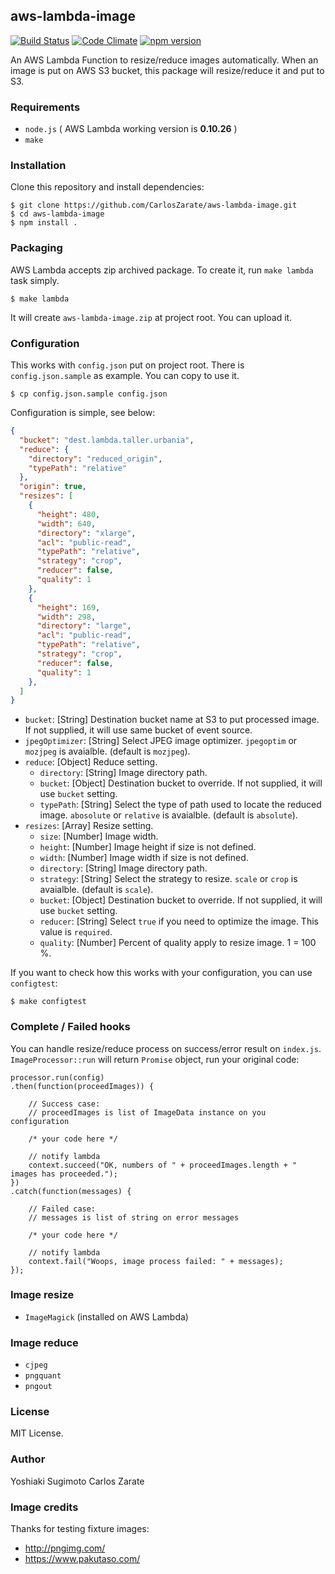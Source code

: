 ## aws-lambda-image

[![Build Status](https://travis-ci.org/ysugimoto/aws-lambda-image.svg?branch=master)](https://travis-ci.org/ysugimoto/aws-lambda-image)
[![Code Climate](https://codeclimate.com/github/ysugimoto/aws-lambda-image/badges/gpa.svg)](https://codeclimate.com/github/ysugimoto/aws-lambda-image)
[![npm version](https://badge.fury.io/js/aws-lambda-image.svg)](https://badge.fury.io/js/aws-lambda-image)

An AWS Lambda Function to resize/reduce images automatically. When an image is put on AWS S3 bucket, this package will resize/reduce it and put to S3.

### Requirements

- `node.js` ( AWS Lambda working version is **0.10.26** )
- `make`

### Installation

Clone this repository and install dependencies:

```
$ git clone https://github.com/CarlosZarate/aws-lambda-image.git
$ cd aws-lambda-image
$ npm install .
```

### Packaging

AWS Lambda accepts zip archived package. To create it, run `make lambda` task simply.

```
$ make lambda
```

It will create `aws-lambda-image.zip` at project root. You can upload it.

### Configuration

This works with `config.json` put on project root. There is `config.json.sample` as example. You can copy to use it.

```
$ cp config.json.sample config.json
```

Configuration is simple, see below:

```json
{
  "bucket": "dest.lambda.taller.urbania",
  "reduce": {
    "directory": "reduced_origin",
    "typePath": "relative"
  },
  "origin": true,
  "resizes": [
    {
      "height": 480,
      "width": 640,
      "directory": "xlarge",
      "acl": "public-read",
      "typePath": "relative",
      "strategy": "crop",
      "reducer": false,
      "quality": 1
    },
    {
      "height": 169,
      "width": 298,
      "directory": "large",
      "acl": "public-read",
      "typePath": "relative",
      "strategy": "crop",
      "reducer": false,
      "quality": 1
    },
  ]
}
```

- `bucket`: [String] Destination bucket name at S3 to put processed image. If not supplied, it will use same bucket of event source.
- `jpegOptimizer`: [String] Select JPEG image optimizer. `jpegoptim` or `mozjpeg` is avaialble. (default is `mozjpeg`).
- `reduce`: [Object] Reduce setting.
  - `directory`: [String] Image directory path.
  - `bucket`: [Object] Destination bucket to override. If not supplied, it will use `bucket` setting.
  - `typePath`: [String] Select the type of path used to locate the reduced image. `abosolute` or `relative` is avaialble. (default is `absolute`).
- `resizes`: [Array] Resize setting.
  - `size`: [Number] Image width.
  - `height`: [Number] Image height if size is not defined.
  - `width`: [Number] Image width if size is not defined.
  - `directory`: [String] Image directory path.
  - `strategy`: [String] Select the strategy to resize. `scale` or `crop` is avaialble. (default is `scale`).
  - `bucket`: [Object] Destination bucket to override. If not supplied, it will use `bucket` setting.
  - `reducer`: [String] Select `true` if you need to optimize the image. This value is `required`.
  - `quality`: [Number] Percent of quality apply to resize image. 1 = 100 %.

If you want to check how this works with your configuration, you can use `configtest`:

```
$ make configtest
```

### Complete / Failed hooks

You can handle resize/reduce process on success/error result on `index.js`. `ImageProcessor::run` will return `Promise` object, run your original code:

```
processor.run(config)
.then(function(proceedImages)) {

    // Success case:
    // proceedImages is list of ImageData instance on you configuration

    /* your code here */

    // notify lambda
    context.succeed("OK, numbers of " + proceedImages.length + " images has proceeded.");
})
.catch(function(messages) {

    // Failed case:
    // messages is list of string on error messages

    /* your code here */

    // notify lambda
    context.fail("Woops, image process failed: " + messages);
});
```

### Image resize

- `ImageMagick` (installed on AWS Lambda)

### Image reduce

- `cjpeg`
- `pngquant`
- `pngout`

### License

MIT License.

### Author

Yoshiaki Sugimoto
Carlos Zarate

### Image credits

Thanks for testing fixture images:

- http://pngimg.com/
- https://www.pakutaso.com/
